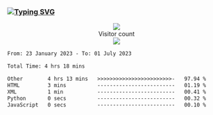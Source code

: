 ### <a href="https://git.io/typing-svg"><img src="https://readme-typing-svg.herokuapp.com?font=Fira+Code&pause=1000&width=435&lines=+Hi+%F0%9F%91%8B+There+is+Chenghow" alt="Typing SVG" /></a>
<p align="center"> 
  <img src="https://github-readme-stats.vercel.app/api?username=chenghow&show_icons=true"><br>
  Visitor count<br>
  <img src="https://profile-counter.glitch.me/chenghow/count.svg">
</p>

<!--START_SECTION:waka-->

```txt
From: 23 January 2023 - To: 01 July 2023

Total Time: 4 hrs 18 mins

Other        4 hrs 13 mins   >>>>>>>>>>>>>>>>>>>>>>>>-   97.94 %
HTML         3 mins          -------------------------   01.19 %
XML          1 min           -------------------------   00.41 %
Python       0 secs          -------------------------   00.32 %
JavaScript   0 secs          -------------------------   00.10 %
```

<!--END_SECTION:waka-->

